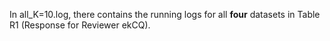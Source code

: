 In all_K=10.log, 
there contains the running logs for all **four** datasets 
in Table R1 (Response for Reviewer ekCQ). 